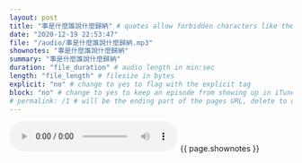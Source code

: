 ```yaml
---
layout: post
title: "事是什麼誰說什麼歸納" # quotes allow forbidden characters like the colon
date: "2020-12-19 22:53:47"
file: "/audio/事是什麼誰說什麼歸納.mp3"
shownotes: "事是什麼誰說什麼歸納"
summary: "事是什麼誰說什麼歸納"
duration: "file_duration" # audio length in min:sec
length: "file_length" # filesize in bytes
explicit: "no" # change to yes to flag with the explicit tag
block: "no" # change to yes to keep an episode from showing up in iTunes
# permalink: /1 # will be the ending part of the pages URL, delete to default to the title
---
```


<audio controls>
<source src="{{site.url}}{{site.baseurl}}{{ page.file }}" type="audio/x-mp3">
Your browser does not support the audio element.
</audio>
{{ page.shownotes }}
